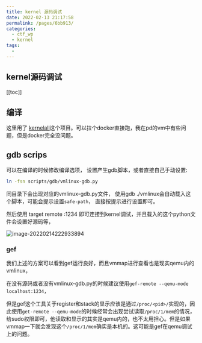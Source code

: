 ```yaml
---
title: kernel 源码调试
date: 2022-02-13 21:17:58
permalink: /pages/6bb913/
categories:
  - ctf_wp
  - kernel
tags:
  - 
---
```

## kernel源码调试

[[toc]]

## 编译

这里用了 [kernelall](https://github.com/PIG-007/kernelAll)这个项目。可以拉个docker直接跑，我在pd的vm中有些问题，但是docker完全没问题。

## gdb scrips 

可以在编译的时候修改编译选项， 设置产生gdb脚本，或者直接自己手动设置:

```sh
ln -fsn scripts/gdb/vmlinux-gdb.py
```

同目录下会出现对应的vmlinux-gdb.py文件， 使用gdb ./vmlinux会自动载入这个脚本，可能会提示设置`safe-path`， 直接按提示进行设置即可。

然后使用 target remote :1234 即可连接到kernel调试，并且载入的这个python文件会设置好源码等，

> 

![image-20220214222933894](https://s2.loli.net/2022/02/14/9QwlgeCTjBz3Kfc.png)



### gef

我们上述的方案可以看到gef运行良好，而且vmmap进行查看也是现实qemu内的vmlinux， 

在没有源码或者没有vmlinux-gdb.py的时候建议使用`gef-remote --qemu-mode localhost:1234`，

但是gef这个工具关于register和stack的显示应该是通过`/proc/<pid>/`实现的，因此使用`get-remote --qemu-mode`的时候经常会出现尝试读取`/proc/1/mem`的情况，给sudo权限即可，他读取和显示的其实是qemu内的，也不太用担心。但是如果vmmap一下就会发现这个`/proc/1/mem`确实是本机的。这可能是gef在qemu调试上的问题。

